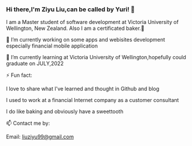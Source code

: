 ### Hi there,I'm Ziyu Liu,can be called by Yuri! 👋
I am a Master student of software development at Victoria University of Wellington, New Zealand. Also I am a certificated baker.:cake:

🔭 I’m currently working on some apps and webisites development especially financial mobile application 

🌱 I’m currently learning at Victoria University of Wellington,hopefully could graduate on JULY,2022

⚡ Fun fact:

I love to share what I've learned and thought in Github and blog

I used to work at a financial Internet company as a customer consultant

I do like baking and obviously have a sweettooth

📫 Contact me by:

Email: liuziyu99@gmail.com

<!--
**Yuriliu0909/Yuriliu0909** is a ✨ _special_ ✨ repository because its `README.md` (this file) appears on your GitHub profile.:cake:

Here are some ideas to get you started:

- 🔭 I’m currently working on ...
- 🌱 I’m currently learning ...
- 👯 I’m looking to collaborate on ...
- 🤔 I’m looking for help with ...
- 💬 Ask me about ...
- 📫 How to reach me: ...
- 😄 Pronouns: ...
- ⚡ Fun fact: ...
-->
